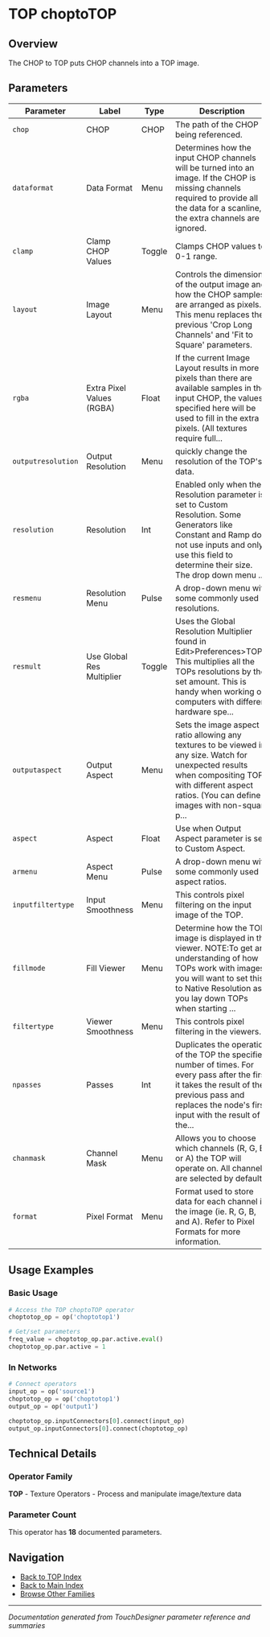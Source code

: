 # TOP choptoTOP

## Overview

The CHOP to TOP puts CHOP channels into a TOP image.

## Parameters

| Parameter | Label | Type | Description |
|-----------|-------|------|-------------|
| `chop` | CHOP | CHOP | The path of the CHOP being referenced. |
| `dataformat` | Data Format | Menu | Determines how the input CHOP channels will be turned into an image. If the CHOP is missing channels required to provide all the data for a scanline, the extra channels are ignored. |
| `clamp` | Clamp CHOP Values | Toggle | Clamps CHOP values to 0-1 range. |
| `layout` | Image Layout | Menu | Controls the dimensions of the output image and how the CHOP samples are arranged as pixels. This menu replaces the previous 'Crop Long Channels' and 'Fit to Square' parameters. |
| `rgba` | Extra Pixel Values (RGBA) | Float | If the current Image Layout results in more pixels than there are available samples in the input CHOP, the values specified here will be used to fill in the extra pixels. (All textures require full... |
| `outputresolution` | Output Resolution | Menu | quickly change the resolution of the TOP's data. |
| `resolution` | Resolution | Int | Enabled only when the Resolution parameter is set to Custom Resolution. Some Generators like Constant and Ramp do not use inputs and only use this field to determine their size. The drop down menu ... |
| `resmenu` | Resolution Menu | Pulse | A drop-down menu with some commonly used resolutions. |
| `resmult` | Use Global Res Multiplier | Toggle | Uses the Global Resolution Multiplier found in Edit>Preferences>TOPs. This multiplies all the TOPs resolutions by the set amount. This is handy when working on computers with different hardware spe... |
| `outputaspect` | Output Aspect | Menu | Sets the image aspect ratio allowing any textures to be viewed in any size. Watch for unexpected results when compositing TOPs with different aspect ratios. (You can define images with non-square p... |
| `aspect` | Aspect | Float | Use when Output Aspect parameter is set to Custom Aspect. |
| `armenu` | Aspect Menu | Pulse | A drop-down menu with some commonly used aspect ratios. |
| `inputfiltertype` | Input Smoothness | Menu | This controls pixel filtering on the input image of the TOP. |
| `fillmode` | Fill Viewer | Menu | Determine how the TOP image is displayed in the viewer. NOTE:To get an understanding of how TOPs work with images, you will want to set this to Native Resolution as you lay down TOPs when starting ... |
| `filtertype` | Viewer Smoothness | Menu | This controls pixel filtering in the viewers. |
| `npasses` | Passes | Int | Duplicates the operation of the TOP the specified number of times. For every pass after the first it takes the result of the previous pass and replaces the node's first input with the result of the... |
| `chanmask` | Channel Mask | Menu | Allows you to choose which channels (R, G, B, or A) the TOP will operate on. All channels are selected by default. |
| `format` | Pixel Format | Menu | Format used to store data for each channel in the image (ie. R, G, B, and A). Refer to Pixel Formats for more information. |

## Usage Examples

### Basic Usage

```python
# Access the TOP choptoTOP operator
choptotop_op = op('choptotop1')

# Get/set parameters
freq_value = choptotop_op.par.active.eval()
choptotop_op.par.active = 1
```

### In Networks

```python
# Connect operators
input_op = op('source1')
choptotop_op = op('choptotop1')
output_op = op('output1')

choptotop_op.inputConnectors[0].connect(input_op)
output_op.inputConnectors[0].connect(choptotop_op)
```

## Technical Details

### Operator Family

**TOP** - Texture Operators - Process and manipulate image/texture data

### Parameter Count

This operator has **18** documented parameters.

## Navigation

- [Back to TOP Index](../TOP/TOP_INDEX.md)
- [Back to Main Index](../OPERATORS_INDEX.md)
- [Browse Other Families](../OPERATORS_INDEX.md#quick-navigation)

---
*Documentation generated from TouchDesigner parameter reference and summaries*

